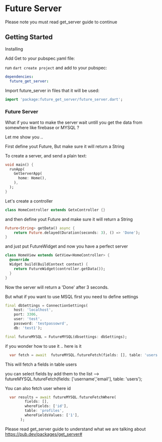 # Future Server

Please note you must read get_server guide to continue

## Getting Started

 Installing

Add Get to your pubspec.yaml file:

run `dart create project` and add to your pubspec:

```yaml
dependencies:
  future_get_server:
```

Import future_server in files that it will be used:

```dart
import 'package:future_get_server/future_server.dart';
```

### Future Server

What if you want to make the server wait untill you get the data from somewhere like firebase or MYSQL ?

Let me show you ..

First define yout Future, But make sure it will return a String


To create a server, and send a plain text:

```dart
void main() {
  runApp(
    GetServerApp(
      home: Home(),
    ),
  );
}
```
Let's create a controller

```dart
class HomeController extends GetxController {}
```
and then define yout Future and make sure it will return a String
```dart
Future<String> getData() async {
    return Future.delayed(Duration(seconds: 3), () => 'Done');
}
```
and just put FutureWidget and now you have a perfect server
```dart
class HomeView extends GetView<HomeController> {
  @override
  Widget build(BuildContext context) {
    return FutureWidget(controller.getData());
  }
}
```
Now the server will return a 'Done' after 3 seconds.


But what if you want to use MSQL
 first you need to define settings

```dart
final dbSettings = ConnectionSettings(
    host: 'localhost',
    port: 3306,
    user: 'test',
    password: 'testpassowrd',
    db: 'test1');

final futureMYSQL = FutureMYSQL(dbsettings: dbSettings);
```

if you wonder how to use it .. here is it

```dart
  var fetch = await  futureMYSQL.futureFetch(fields: [], table: 'users');
```

This will fetch a fields in table users

 you can select fields by add them to the list --> futureMYSQL.futureFetch(fields: ['username','email'], table: 'users');

 You can also fetch user where id

 ```dart
   var results = await futureMYSQL.futureFetchWhere(
          fields: [],
          whereFields: ['id'],
          table: 'profiles',
          whereFieldsValues: ['1'],
        );
```


Please read get_server guide to understand what we are talking about
https://pub.dev/packages/get_server#
